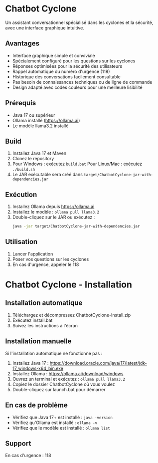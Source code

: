 # Chatbot Cyclone

Un assistant conversationnel spécialisé dans les cyclones et la sécurité, avec une interface graphique intuitive.

## Avantages

- Interface graphique simple et conviviale
- Spécialement configuré pour les questions sur les cyclones
- Réponses optimisées pour la sécurité des utilisateurs
- Rappel automatique du numéro d'urgence (118)
- Historique des conversations facilement consultable
- Pas besoin de connaissances techniques ou de ligne de commande
- Design adapté avec codes couleurs pour une meilleure lisibilité

## Prérequis

- Java 17 ou supérieur
- Ollama installé (https://ollama.ai)
- Le modèle llama3.2 installé

## Build

1. Installez Java 17 et Maven
2. Clonez le repository
3. Pour Windows : exécutez `build.bat`
   Pour Linux/Mac : exécutez `./build.sh`
4. Le JAR exécutable sera créé dans `target/ChatbotCyclone-jar-with-dependencies.jar`

## Exécution

1. Installez Ollama depuis https://ollama.ai
2. Installez le modèle : `ollama pull llama3.2`
3. Double-cliquez sur le JAR ou exécutez :
   ```bash
   java -jar target/ChatbotCyclone-jar-with-dependencies.jar
   ```

## Utilisation

1. Lancer l'application
2. Poser vos questions sur les cyclones
3. En cas d'urgence, appeler le 118

# Chatbot Cyclone - Installation

## Installation automatique

1. Téléchargez et décompressez ChatbotCyclone-Install.zip
2. Exécutez install.bat
3. Suivez les instructions à l'écran

## Installation manuelle

Si l'installation automatique ne fonctionne pas :

1. Installez Java 17 : https://download.oracle.com/java/17/latest/jdk-17_windows-x64_bin.exe
2. Installez Ollama : https://ollama.ai/download/windows
3. Ouvrez un terminal et exécutez : `ollama pull llama3.2`
4. Copiez le dossier ChatbotCyclone où vous voulez
5. Double-cliquez sur launch.bat pour démarrer

## En cas de problème

- Vérifiez que Java 17+ est installé : `java -version`
- Vérifiez qu'Ollama est installé : `ollama -v`
- Vérifiez que le modèle est installé : `ollama list`

## Support

En cas d'urgence : 118
